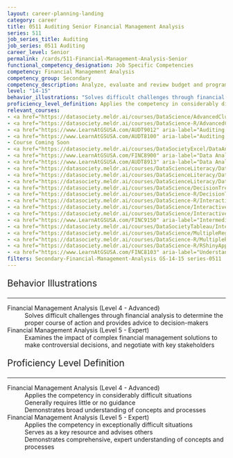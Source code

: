 ```yaml
---
layout: career-planning-landing
category: career
title: 0511 Auditing Senior Financial Management Analysis
series: 511
job_series_title: Auditing
job_series: 0511 Auditing
career_level: Senior
permalink: /cards/511-Financial-Management-Analysis-Senior
functional_competency_designation: Job Specific Competencies
competency: Financial Management Analysis
competency_group: Secondary
competency_description: Analyze, evaluate and review budget and program issues and financial data and reports using business tools and applications, cost and economic analysis, and performance metrics to provide recommendations
level: "14-15"
behavior_illustrations: "Solves difficult challenges through financial analysis to determine the proper course of action and provides advice to decision-makers ? Examines the impact of complex financial management solutions to make controversial decisions, and negotiate with key stakeholders"
proficiency_level_definition: Applies the competency in considerably difficult situations ? Generally requires little or no guidance ? Demonstrates broad understanding of concepts and processes ? Applies the competency in exceptionally difficult situations ? Serves as a key resource and advises others ? Demonstrates comprehensive, expert understanding of concepts and processes
relevant_courses: 
- <a href="https://datasociety.meldr.ai/courses/DataScience/AdvancedClustering" aria-label="Advanced Clustering in Python - https://datasociety.meldr.ai/courses/DataScience/AdvancedClustering">Advanced Clustering in Python</a>, Data Society
- <a href="https://datasociety.meldr.ai/courses/DataScience-R/AdvancedClusteringInR" aria-label="Advanced Clustering in R - https://datasociety.meldr.ai/courses/DataScience-R/AdvancedClusteringInR">Advanced Clustering in R</a>, Data Society
- <a href="https://www.LearnAtGSUSA.com/AUDT9012" aria-label="Auditing Performance Outcomes (AUDT9012) - https://www.LearnAtGSUSA.com/AUDT9012">Auditing Performance Outcomes (AUDT9012)</a>, GSU
- <a href="https://www.LearnAtGSUSA.com/AUDT8100" aria-label="Auditing with Data Analytics (AUDT8100) - https://www.LearnAtGSUSA.com/AUDT8100">Auditing with Data Analytics (AUDT8100)</a>, GSU
- Course Coming Soon
- <a href="https://datasociety.meldr.ai/courses/DataSocietyExcel/DataAnalysisInExcel" aria-label="Data Analysis in Excel - https://datasociety.meldr.ai/courses/DataSocietyExcel/DataAnalysisInExcel">Data Analysis in Excel</a>, Data Society
- <a href="https://www.LearnAtGSUSA.com/FINC8900" aria-label="Data Analytic Tools for Financial Management (FINC8900) - https://www.LearnAtGSUSA.com/FINC8900">Data Analytic Tools for Financial Management (FINC8900)</a>, GSU
- <a href="https://www.LearnAtGSUSA.com/AUDT8913" aria-label="Data Analytics Tools and Techniques (AUDT8913) - https://www.LearnAtGSUSA.com/AUDT8913">Data Analytics Tools and Techniques (AUDT8913)</a>, GSU
- <a href="https://datasociety.meldr.ai/courses/DataScienceLiteracy/DataLiteracyForExecutives" aria-label="Data Literacy for Executives - https://datasociety.meldr.ai/courses/DataScienceLiteracy/DataLiteracyForExecutives">Data Literacy for Executives</a>, Data Society
- <a href="https://datasociety.meldr.ai/courses/DataScienceLiteracy/DataLiteracyForManagers" aria-label="Data Literacy for Managers - https://datasociety.meldr.ai/courses/DataScienceLiteracy/DataLiteracyForManagers">Data Literacy for Managers</a>, Data Society
- <a href="https://datasociety.meldr.ai/courses/DataScienceLiteracy/DataVisualDesignAndStorytelling" aria-label="Data Visual Design and Storytelling - https://datasociety.meldr.ai/courses/DataScienceLiteracy/DataVisualDesignAndStorytelling">Data Visual Design and Storytelling</a>, Data Society
- <a href="https://datasociety.meldr.ai/courses/DataScience/DecisionTrees" aria-label="Decision Trees in Python - https://datasociety.meldr.ai/courses/DataScience/DecisionTrees">Decision Trees in Python</a>, Data Society
- <a href="https://datasociety.meldr.ai/courses/DataScience-R/DecisionTreesInR" aria-label="Decision Trees in R - https://datasociety.meldr.ai/courses/DataScience-R/DecisionTreesInR">Decision Trees in R</a>, Data Society
- <a href="https://datasociety.meldr.ai/courses/DataScience-R/InteractiveVisualizationInR" aria-label="Interactive Visualization in R - https://datasociety.meldr.ai/courses/DataScience-R/InteractiveVisualizationInR">Interactive Visualization in R</a>, Data Society
- <a href="https://datasociety.meldr.ai/courses/DataScience/InteractiveVisualizationWithBokeh" aria-label="Interactive Visualization with Bokeh - https://datasociety.meldr.ai/courses/DataScience/InteractiveVisualizationWithBokeh">Interactive Visualization with Bokeh</a>, Data Society
- <a href="https://datasociety.meldr.ai/courses/DataScience/InteractiveVisualizationWithPlotly" aria-label="Interactive Visualization with Plotly - https://datasociety.meldr.ai/courses/DataScience/InteractiveVisualizationWithPlotly">Interactive Visualization with Plotly</a>, Data Society
- <a href="https://www.LearnAtGSUSA.com/FINC9150" aria-label="Intermediate Decision Support Analytics (FINC9150) - https://www.LearnAtGSUSA.com/FINC9150">Intermediate Decision Support Analytics (FINC9150)</a>, GSU
- <a href="https://datasociety.meldr.ai/courses/DataSocietyTableau/IntermediateAndAdvancedTableau" aria-label="Intermediate and Advanced Tableau - https://datasociety.meldr.ai/courses/DataSocietyTableau/IntermediateAndAdvancedTableau">Intermediate and Advanced Tableau</a>, Data Society
- <a href="https://datasociety.meldr.ai/courses/DataScience/MultipleRegression" aria-label="Multiple Linear Regression in Python - https://datasociety.meldr.ai/courses/DataScience/MultipleRegression">Multiple Linear Regression in Python</a>, Data Society
- <a href="https://datasociety.meldr.ai/courses/DataScience-R/MultipleRegressionInR" aria-label="Multiple Linear Regression in R - https://datasociety.meldr.ai/courses/DataScience-R/MultipleRegressionInR">Multiple Linear Regression in R</a>, Data Society
- <a href="https://datasociety.meldr.ai/courses/DataScience-R/RShinyApps" aria-label="RShiny Apps - https://datasociety.meldr.ai/courses/DataScience-R/RShinyApps">RShiny Apps</a>, Data Society
- <a href="https://www.LearnAtGSUSA.com/FINC8103" aria-label="Understanding Federal Financial Statements (FINC8103) - https://www.LearnAtGSUSA.com/FINC8103">Understanding Federal Financial Statements (FINC8103)</a>, GSU
filters: Secondary-Financial-Management-Analysis GS-14-15 series-0511
---
```


<div class="desktop:grid-col-6 margin-y-3">
  <div class="border-top-2 bg-white padding-3 shadow-5 height-full members-hover border-1px button-border border-top-blue radius-lg">
    <p style="font-size:21px" class="text-bold label-color">Behavior Illustrations</p>
    <hr style="border-color: #4F9E99 !important;"/>
    <dl class="text-base card-content-color"><dt>Financial Management Analysis (Level 4 - Advanced)</dt><dd>Solves difficult challenges through financial analysis to determine the proper course of action and provides advice to decision-makers</dd><dt>Financial Management Analysis (Level 5 - Expert)</dt><dd>Examines the impact of complex financial management solutions to make controversial decisions, and negotiate with key stakeholders</dd></dl>
  </div>
</div>
<div class="desktop:grid-col-6 margin-y-3">
  <div class="border-top-2 bg-white padding-3 shadow-5 height-full members-hover border-1px button-border border-top-blue radius-lg">
    <p style="font-size:21px" class="text-bold label-color">Proficiency Level Definition</p>
     <hr style="border-color: #4F9E99 !important;"/>
    <dl class="text-base card-content-color"><dt>Financial Management Analysis (Level 4 - Advanced)</dt><dd>Applies the competency in considerably difficult situations </dd><dd> Generally requires little or no guidance </dd><dd> Demonstrates broad understanding of concepts and processes</dd><dt>Financial Management Analysis (Level 5 - Expert)</dt><dd>Applies the competency in exceptionally difficult situations </dd><dd> Serves as a key resource and advises others </dd><dd> Demonstrates comprehensive, expert understanding of concepts and processes</dd></dl>
  </div>
</div>